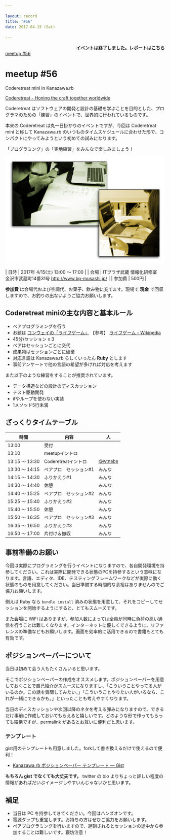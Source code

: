 ```yaml
---

layout: record
title: "#56"
date: 2017-04-15 (Sat)

---
```


<div style="text-align: right;"><a href="./report.html"><strong>イベントは終了しました。レポートはこちら</strong></a></div>

<div class="doorkeeper-widget">
<a class="doorkeeper-registration-widget" href="http://kzrb.doorkeeper.jp/events/58873">meetup
#56</a><script src="https://widgets.doorkeeper.jp/w/widget.js"></script>

</div>

meetup #56
===========

Coderetreat mini in Kanazawa.rb

[Coderetreat - Honing the craft together worldwide](http://coderetreat.org/)

Coderetreat
はソフトウェアの開発と設計の基礎を学ぶことを目的とした、プログラマのための「練習」のイベントで、世界的に行われているものです。

本来の Coderetreat は丸一日掛かりのイベントですが、今回は Coderetreat mini と称して Kanazawa.rb のいつものタイムスケジュールに合わせた形で、コンパクトにやってみようという初めての試みになります。

「プログラミング」の「実地練習」をみんなで楽しみましょう！

![](pair-programming.png)


| 日時   | 2017年 4/15(土) 13:00 〜 17:00 |
| 会場   | ITプラザ武蔵 情報化研修室<br>金沢市武蔵町14番31号 <a href="http://www.bp-musashi.jp/">http://www.bp-musashi.jp/</a> |
| 参加費 | 500円 |


**参加費** は会場代および空調代、お菓子、飲み物に充てます。現場で
**現金** で回収しますので、お釣りの出ないようご協力お願いします。

Coderetreat miniの主な内容と基本ルール
--------------------------------------

* ペアプログラミングを行う
* お題は [コンウェイの「ライフゲーム」](http://coderetreat.org/gol) 【参考】 [ライフゲーム - Wikipedia](http://ja.wikipedia.org/wiki/%E3%83%A9%E3%82%A4%E3%83%95%E3%82%B2%E3%83%BC%E3%83%A0)
* 45分/セッション x 3
* ペアはセッションごとに交代
* 成果物はセッションごとに破棄
* 対応言語は Kanazawa.rb らしくいったん **Ruby** とします
* 事前アンケートで他の言語の希望が多ければ対応を考えます

また以下のような練習をすることが推奨されています。

* データ構造などの設計のディスカッション
* テスト駆動開発
* ifやループを使わない実装
* 1メソッド5行未満

ざっくりタイムテーブル
----------------------

 |時間            |内容                     |人|
 |----------------|-------------------------|----------------------------------------|
 |13:00           |受付                     ||
 |13:10           |meetupイントロ           ||
 |13:15 〜 13:30  |Coderetreatイントロ      |[@wtnabe](https://twitter.com/wtnabe)|
 |13:30 〜 14:15  |ペアプロ　セッション#1   |みんな|
 |14:15 〜 14:30  |ふりかえり#1             |みんな|
 |14:30 〜 14:40  |休憩                     |みんな|
 |14:40 〜 15:25  |ペアプロ　セッション#2   |みんな|
 |15:25 〜 15:40  |ふりかえり#2             |みんな|
 |15:40 〜 15:50  |休憩                     |みんな|
 |15:50 〜 16:35  |ペアプロ　セッション#3   |みんな|
 |16:35 〜 16:50  |ふりかえり#3             |みんな|
 |16:50 〜 17:00  |片付け＆撤収             |みんな|

事前準備のお願い
----------------

今回は実際にプログラミングを行うイベントになりますので、各自開発環境を持参してください。これは実際に開発できる状態のPCを持参するという意味になります。言語、エディタ、IDE、テスティングフレームワークなどが実際に動く状態のものを用意してください。当日準備する時間的な余裕はありませんのでご協力お願いします。

例えば Ruby なら `bundle install` 済みの状態を用意して、それをコピーしてセッションを開始するようにすると、とてもスムーズです。

また会場に WiFi はありますが、参加人数によっては全員が同時に負荷の高い通信を行うことは難しくなります。インターネットに優しくできるように、リファレンスの準備などもお願いします。画面を効率的に活用できるので書籍もとても有効です。

ポジションペーパーについて
--------------------------

当日は初めて会う人もたくさんいると思います。

そこでポジションペーパーの作成をオススメします。ポジションペーパーを用意しておくことで自己紹介がスムーズになりますし、「こういうことやってる人がいるのか。この話を質問してみたい。」「こういうことやりたい人がいるなら、これが一緒にできるかも。」といったことも考えやすくなります。

当日のディスカッションや次回以降のネタを考える弾みになりますので、できるだけ事前に作成しておいてもらえると嬉しいです。どのような形で作ってもらっても結構ですが、permalink があるとお互いに便利だと思います。

### テンプレート

gist用のテンプレートも用意しました。forkして書き換えるだけで使えるので便利！

* [Kanazawa.rb ポジションペーパー テンプレート — Gist](https://gist.github.com/5a523ec3180002229a32)

**もちろん gist でなくても大丈夫です。** twitter の bio
よりちょっと詳しい程度の情報があればだいぶイメージしやすいんじゃないかと思います。

補足
----

* 当日は PC を持参してきてください。今回はハンズオンです。
* 電源タップも重宝します。お持ちの方はぜひご協力をお願いします。
* ペアプログラミングを行いますので、遅刻されるとセッションの途中から参加することは難しいです。寝坊注意！
